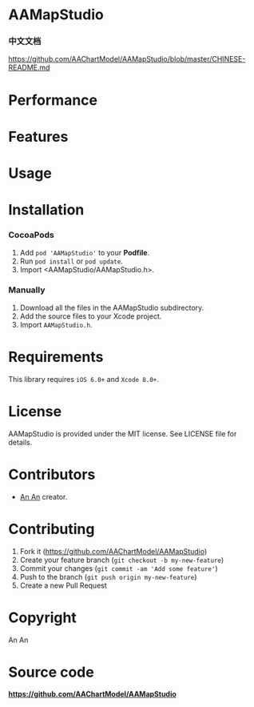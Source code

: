 
AAMapStudio
==============

### 中文文档
https://github.com/AAChartModel/AAMapStudio/blob/master/CHINESE-README.md



Performance
==============



Features
==============


Usage
==============



Installation
==============

### CocoaPods

1. Add `pod 'AAMapStudio'` to your **Podfile**.
2. Run `pod install` or `pod update`.
3. Import \<AAMapStudio/AAMapStudio.h\>.




### Manually

1. Download all the files in the AAMapStudio subdirectory.
2. Add the source files to your Xcode project.
3. Import `AAMapStudio.h`.





Requirements
==============
This library requires `iOS 6.0+` and `Xcode 8.0+`.


License
==============
AAMapStudio is provided under the MIT license. See LICENSE file for details.

Contributors
==============

* [An An](https://github.com/AAChartModel/AAMapStudio) creator.

Contributing
==============

1. Fork it (https://github.com/AAChartModel/AAMapStudio)
2. Create your feature branch (`git checkout -b my-new-feature`)
3. Commit your changes (`git commit -am 'Add some feature'`)
4. Push to the branch (`git push origin my-new-feature`)
5. Create a new Pull Request

Copyright
==============
An An

Source code
==============
**https://github.com/AAChartModel/AAMapStudio**


